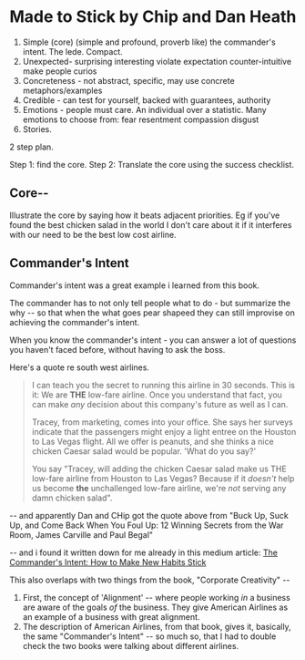 ﻿# Made to Stick by Chip and Dan Heath

1. Simple (core) (simple and profound, proverb like) the commander's intent. The lede. Compact.
2. Unexpected- surprising interesting violate expectation counter-intuitive make people curios
3. Concreteness - not abstract, specific, may use concrete metaphors/examples
4. Credible - can test for yourself, backed with guarantees, authority
5. Emotions - people must care. An individual over a statistic. Many emotions to choose from: fear resentment compassion disgust
6. Stories.

2 step plan.

Step 1: find the core.
Step 2: Translate the core using the success checklist.

## Core--

Illustrate the core by saying how it beats adjacent priorities. Eg if you've found the best chicken salad in the world I don't care about it if it interferes with our need to be the best low cost airline.

## Commander's Intent

Commander's intent was a great example i learned from this book.

The commander has to not only tell people what to do - but summarize the why -- so that when the what goes pear shapeed they can still improvise on achieving the commander's intent.

When you know the commander's intent - you can answer a lot of questions you haven't faced before, without having to ask the boss.

Here's a quote re south west airlines.

> I can teach you the secret to running this airline in 30 seconds. This is it: We are **THE** low-fare airline. Once you understand that fact, you can make *any* decision about this company's future as well as I can.
> 
> Tracey, from marketing, comes into your office. She says her surveys indicate that the passengers might enjoy a light entree on the Houston to Las Vegas flight. All we offer is peanuts, and she thinks a nice chicken Caesar salad would be popular. 'What do you say?'
> 
> You say "Tracey, will adding the chicken Caesar salad make us THE low-fare airline from Houston to Las Vegas? Because if it *doesn't* help us become **the** unchallenged low-fare airline, we're *not* serving any damn chicken salad".

-- and apparently Dan and CHip got the quote above from "Buck Up, Suck Up, and Come Back When You Foul Up: 12 Winning Secrets from the War Room, James Carville and Paul Begal"

-- and i found it written down for me already in this medium article: [The Commander's Intent: How to Make New Habits Stick](https://www.samuelthomasdavies.com/commanders-intent/)

This also overlaps with two things from the book, "Corporate Creativity" --

1. First, the concept of 'Alignment' -- where people working *in* a business are aware of the goals *of* the business. They give American Airlines as an example of a business with great alignment.
2. The description of American Airlines, from that book, gives it, basically, the same "Commander's Intent" -- so much so, that I had to double check the two books were talking about different airlines.

